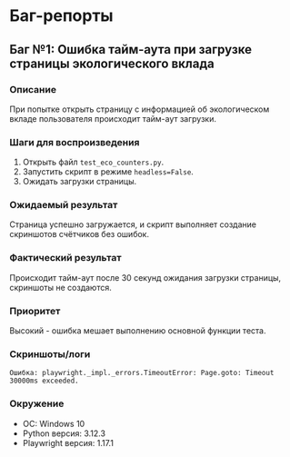 # Баг-репорты

## Баг №1: Ошибка тайм-аута при загрузке страницы экологического вклада

### Описание
При попытке открыть страницу с информацией об экологическом вкладе пользователя происходит тайм-аут загрузки.

### Шаги для воспроизведения
1. Открыть файл `test_eco_counters.py`.
2. Запустить скрипт в режиме `headless=False`.
3. Ожидать загрузки страницы.

### Ожидаемый результат
Страница успешно загружается, и скрипт выполняет создание скриншотов счётчиков без ошибок.

### Фактический результат
Происходит тайм-аут после 30 секунд ожидания загрузки страницы, скриншоты не создаются.

### Приоритет
Высокий - ошибка мешает выполнению основной функции теста.

### Скриншоты/логи
`Ошибка: playwright._impl._errors.TimeoutError: Page.goto: Timeout 30000ms exceeded.`

### Окружение
- ОС: Windows 10
- Python версия: 3.12.3
- Playwright версия: 1.17.1
